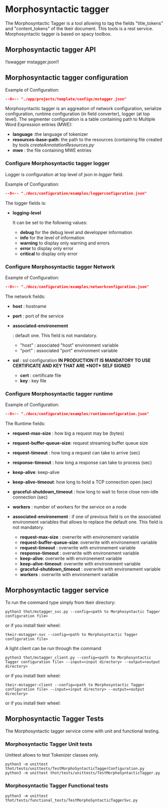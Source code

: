# Morphosyntactic tagger

The Morphosyntactic Tagger is a tool allowing to tag the fields "title_tokens" and "content_tokens" of the tkeir document.
This tools is a rest service.
Morphosyntactic tagger is based on spacy toolbox.

## Morphosyntactic tagger API


!!swagger mstagger.json!!

## Morphosyntactic tagger configuration

Example of Configuration:

```json title="mstagger.json"
--8<-- "./app/projects/template/configs/mstagger.json"
```

Morphosyntactic tagger is an aggreation of network configuration, serialize configuration, runtime configuration (in field converter), logger (at top level).
The segmenter configuration is a table containing path to Multiple Word Expression entries (MWE):

- **language** :the language of tokenizer
- **resources-base-path**: the path to the resources (containing file created by tools *createAnnotationResources.py*
- **mwe** : the file containing MWE entries

### Configure Morphosyntactic tagger logger

Logger is configuration at top level of json in *logger* field.

Example of Configuration:

```json title="logger configuration"
--8<-- "./docs/configuration/examples/loggerconfiguration.json"
```

The logger fields is:

- **logging-level**

  It can be set to the following values:

  - **debug** for the debug level and developper information
  - **info** for the level of information
  - **warning** to display only warning and errors
  - **error** to display only error
  - **critical** to display only error

### Configure Morphosyntactic tagger Network

Example of Configuration:

```json title="network configuration"
--8<-- "./docs/configuration/examples/networkconfiguration.json"
```

The network fields:

- **host** : hostname

- **port** : port of the service

- **associated-environement**

  : default one. This field is not mandatory.

  - "host" : associated "host" environment variable
  - "port" : associated "port" environment variable

- **ssl** : ssl configuration **IN PRODUCTION IT IS MANDATORY TO USE CERTIFICATE AND KEY THAT ARE \*NOT\* SELF SIGNED**

  - **cert** : certificate file
  - **key** : key file


### Configure Morphosyntactic tagger runtime

Example of Configuration:

```json title="network configuration"
--8<-- "./docs/configuration/examples/runtimeconfiguration.json"
```

The Runtime fields:

- **request-max-size** : how big a request may be (bytes)

- **request-buffer-queue-size**: request streaming buffer queue size

- **request-timeout** : how long a request can take to arrive (sec)

- **response-timeout** : how long a response can take to process (sec)

- **keep-alive**: keep-alive

- **keep-alive-timeout**: how long to hold a TCP connection open (sec)

- **graceful-shutdown_timeout** : how long to wait to force close non-idle connection (sec)

- **workers** : number of workers for the service on a node

- **associated-environement** : if one of previous field is on the associated environment variables that allows to replace the  default one. This field is not mandatory.

  - **request-max-size** : overwrite with environement variable
  - **request-buffer-queue-size**: overwrite with environement variable
  - **request-timeout** : overwrite with environement variable
  - **response-timeout** : overwrite with environement variable
  - **keep-alive**: overwrite with environement variable
  - **keep-alive-timeout**: overwrite with environement variable
  - **graceful-shutdown_timeout** : overwrite with environement variable
  - **workers** : overwrite with environement variable

## Morphosyntactic tagger service

To run the command type simply from tkeir directory:

```shell
python3 thot/mstagger_svc.py --config=<path to Morphosyntactic Tagger configuration file>
```

or if you install tkeir wheel:

```shell
tkeir-mstagger-svc --config=<path to Morphosyntactic Tagger configuration file>
```


A light client can be run through the command

```shell
python3 thot/mstagger_client.py --config=<path to Morphosyntactic Tagger configuration file> --input=<input directory> --output=<output directory>
```
or if you install tkeir wheel:

```shell
tkeir-mstagger-client --config=<path to Morphosyntactic Tagger configuration file> --input=<input directory> --output=<output directory>
```


or if you install tkeir wheel:

## Morphosyntactic Tagger Tests

The Morphosyntactic tagger service come with unit and functional testing.

### Morphosyntactic Tagger Unit tests

Unittest allows to test Tokenizer classes only.

```shell
python3 -m unittest thot/tests/unittests/TestMorphoSyntacticTaggerConfiguration.py
python3 -m unittest thot/tests/unittests/TestMorphoSyntacticTagger.py
```

### Morphosyntactic Tagger Functional tests

```shell
python3 -m unittest thot/tests/functional_tests/TestMorphoSyntacticTaggerSvc.py
```
